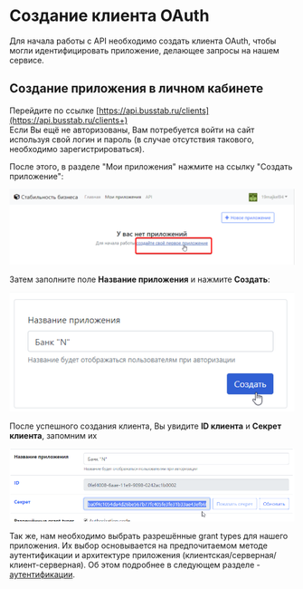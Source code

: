 # Создание клиента OAuth

Для начала работы с API необходимо создать клиента OAuth, чтобы могли идентифицировать приложение, делающее запросы на нашем сервисе.

## Создание приложения в личном кабинете

Перейдите по ссылке [https://api.busstab.ru/clients](https://api.busstab.ru/clients+)  
Если Вы ещё не авторизованы, Вам потребуется войти на сайт используя свой логин и пароль \(в случае отсутствия такового, необходимо зарегистрироваться\).

После этого, в разделе "Мои приложения" нажмите на ссылку "Создать приложение":

![](../.gitbook/assets/image.png)

Затем заполните поле **Название приложения** и нажмите **Создать**:

![](../.gitbook/assets/image%20%283%29.png)

После успешного создания клиента, Вы увидите **ID клиента** и **Секрет клиента**, запомним их

![](../.gitbook/assets/image%20%282%29.png)

Так же, нам необходимо выбрать разрешённые grant types для нашего приложения. Их выбор основывается на предпочитаемом методе аутентификации и архитектуре приложения \(клиентская/серверная/клиент-серверная\). Об этом подробнее в следующем разделе - [аутентификации](authorization.md).

